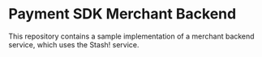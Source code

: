 # Payment SDK Merchant Backend

This repository contains a sample implementation of a merchant backend service, which uses the Stash! service.

